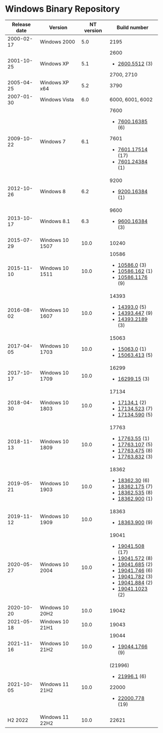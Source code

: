 # Windows Binary Repository
Release date | Version | NT version | Build number
--- | --- | --- | ---
2000-02-17 | Windows 2000 | 5.0 | 2195
2001-10-25 | Windows XP | 5.1 | 2600 <ul><li>[2600.5512](2600.5512) (3)</li></ul> 2700, 2710
2005-04-25 | Windows XP x64 | 5.2 | 3790
2007-01-30 | Windows Vista | 6.0 | 6000, 6001, 6002
2009-10-22 | Windows 7 | 6.1 | 7600  <ul><li>[7600.16385](7600.16385) (6)</li></ul> 7601 <ul><li>[7601.17514](7601.17514) (17)</li><li>[7601.24384](7601.24384) (1)</li></ul>
2012-10-26 | Windows 8 | 6.2 | 9200 <ul><li>[9200.16384](9200.16384) (1)</li></ul>
2013-10-17 | Windows 8.1 | 6.3 | 9600 <ul><li>[9600.16384](9600.16384) (3)</li></ul>
2015-07-29 | Windows 10 1507 | 10.0 | 10240
2015-11-10 | Windows 10 1511 | 10.0 | 10586 <ul><li>[10586.0](10586.0) (3)</li><li>[10586.162](10586.162) (1)</li><li>[10586.1176](10586.1176) (9)</li></ul>
2016-08-02 | Windows 10 1607 | 10.0 | 14393 <ul><li>[14393.0](14393.0) (5)</li><li>[14393.447](14393.447) (9)</li><li>[14393.2189](14393.2189) (3)</li></ul>
2017-04-05 | Windows 10 1703 | 10.0 | 15063 <ul><li>[15063.0](15063.0) (1)</li><li>[15063.413](15063.413) (5)</li></ul>
2017-10-17 | Windows 10 1709 | 10.0 | 16299 <ul><li>[16299.15](16299.15) (3)</li></ul>
2018-04-30 | Windows 10 1803 | 10.0 | 17134 <ul><li>[17134.1](17134.1) (2)</li><li>[17134.523](17134.523) (7)</li><li>[17134.590](17134.590) (5)</li></ul>
2018-11-13 | Windows 10 1809 | 10.0 | 17763 <ul><li>[17763.55](17763.55) (1)</li><li>[17763.107](17763.107) (5)</li><li>[17763.475](17763.475) (8)</li><li>[17763.832](17763.832) (3)</li></ul>
2019-05-21 | Windows 10 1903 | 10.0 | 18362 <ul><li>[18362.30](18362.30) (6)</li><li>[18362.175](18362.175) (7)</li><li>[18362.535](18362.535) (8)</li><li>[18362.900](18362.900) (1)</li></ul>
2019-11-12 | Windows 10 1909 | 10.0 | 18363 <ul><li>[18363.900](18363.900) (9)</li></ul>
2020-05-27 | Windows 10 2004 | 10.0 | 19041 <ul><li>[19041.508](19041.508) (17)</li><li>[19041.572](19041.572) (8)</li><li>[19041.685](19041.685) (2)</li><li>[19041.746](19041.746) (6)</li><li>[19041.782](19041.782) (3)</li><li>[19041.884](19041.884) (2)</li><li>[19041.1023](19041.1023) (2)</li></ul>
2020-10-20 | Windows 10 20H2 | 10.0 | 19042
2021-05-18 | Windows 10 21H1 | 10.0 | 19043
2021-11-16 | Windows 10 21H2 | 10.0 | 19044 <ul><li>[19044.1766](19044.1766) (9)</li></ul>
2021-10-05 | Windows 11 21H2 | 10.0 | (21996) <ul><li>[21996.1](21996.1) (6)</li></ul> 22000 <ul><li>[22000.778](22000.778) (19)</li></ul>
H2 2022 | Windows 11 22H2 | 10.0 | 22621